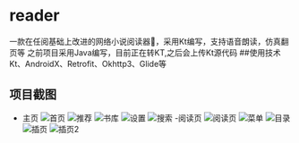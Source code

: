 # reader
一款在任阅基础上改进的网络小说阅读器📕，采用Kt编写，支持语音朗读，仿真翻页等
之前项目采用Java编写，目前正在转KT,之后会上传Kt源代码
##使用技术 
Kt、AndroidX、Retrofit、Okhttp3、Glide等

## 项目截图
- 主页
![首页](https://github.com/390057892/reader/blob/master/screenshot/%E9%A6%96%E9%A1%B5.jpg)
![推荐](https://github.com/390057892/reader/blob/master/screenshot/%E6%8E%A8%E8%8D%90.jpg)
![书库](https://github.com/390057892/reader/blob/master/screenshot/%E4%B9%A6%E5%BA%93.jpg)
![设置](https://github.com/390057892/reader/blob/master/screenshot/%E8%AE%BE%E7%BD%AE.png)
![搜索](https://github.com/390057892/reader/blob/master/screenshot/%E6%90%9C%E7%B4%A2.png)
-阅读页
![阅读页](https://github.com/390057892/reader/blob/master/screenshot/%E9%98%85%E8%AF%BB%E9%A1%B5.png)
![菜单](https://github.com/390057892/reader/blob/master/screenshot/%E9%98%85%E8%AF%BB%E9%A1%B5%E8%8F%9C%E5%8D%95.png)
![目录](https://github.com/390057892/reader/blob/master/screenshot/%E4%B9%A6%E7%B1%8D%E7%9B%AE%E5%BD%95.png)
![插页](https://github.com/390057892/reader/blob/master/screenshot/%E6%8F%92%E9%A1%B51.jpg)
![插页2](https://github.com/390057892/reader/blob/master/screenshot/%E6%8F%92%E9%A1%B52.jpg)